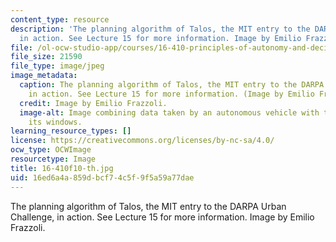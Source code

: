```yaml
---
content_type: resource
description: 'The planning algorithm of Talos, the MIT entry to the DARPA Urban Challenge,
  in action. See Lecture 15 for more information. Image by Emilio Frazzoli. '
file: /ol-ocw-studio-app/courses/16-410-principles-of-autonomy-and-decision-making-fall-2010/16ed6a4a859dbcf74c5f9f5a59a77dae_16-410f10-th.jpg
file_size: 21590
file_type: image/jpeg
image_metadata:
  caption: The planning algorithm of Talos, the MIT entry to the DARPA Urban Challenge,
    in action. See Lecture 15 for more information. (Image by Emilio Frazzoli.)
  credit: Image by Emilio Frazzoli.
  image-alt: Image combining data taken by an autonomous vehicle with the views from
    its windows.
learning_resource_types: []
license: https://creativecommons.org/licenses/by-nc-sa/4.0/
ocw_type: OCWImage
resourcetype: Image
title: 16-410f10-th.jpg
uid: 16ed6a4a-859d-bcf7-4c5f-9f5a59a77dae
---
```

The planning algorithm of Talos, the MIT entry to the DARPA Urban Challenge, in action. See Lecture 15 for more information. Image by Emilio Frazzoli. 